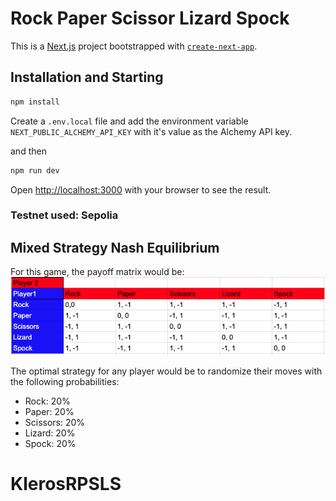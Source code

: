 # Rock Paper Scissor Lizard Spock

This is a [Next.js](https://nextjs.org/) project bootstrapped with [`create-next-app`](https://github.com/vercel/next.js/tree/canary/packages/create-next-app).

## Installation and Starting

```bash
npm install
```

Create a `.env.local` file and add the environment variable `NEXT_PUBLIC_ALCHEMY_API_KEY` with it's value as the Alchemy API key.

and then

```bash
npm run dev
```

Open [http://localhost:3000](http://localhost:3000) with your browser to see the result.

### Testnet used: Sepolia

## Mixed Strategy Nash Equilibrium

For this game, the payoff matrix would be:
![Payoff Matrix for RPSLS](/public/payoff.png)

The optimal strategy for any player would be to randomize their moves with the following probabilities:

- Rock: 20%
- Paper: 20%
- Scissors: 20%
- Lizard: 20%
- Spock: 20%
# KlerosRPSLS
